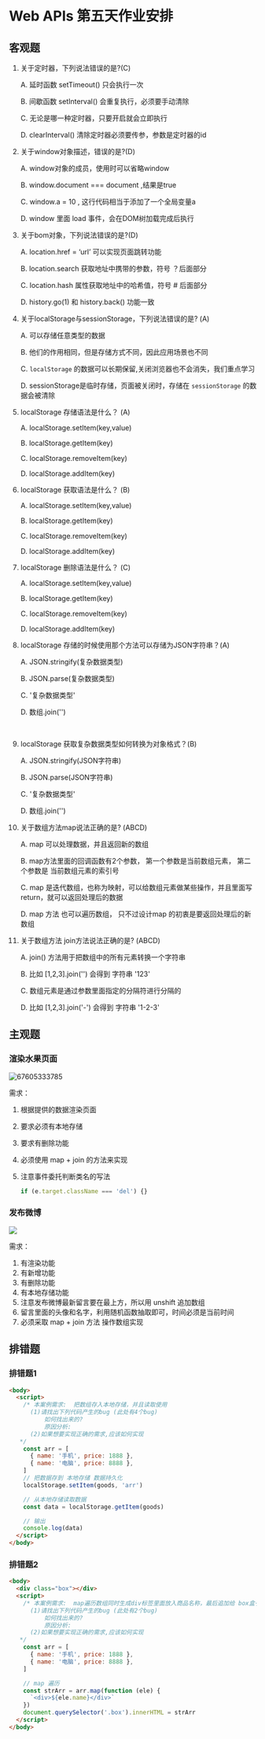 # Web APIs 第五天作业安排

## 客观题

1. 关于定时器，下列说法错误的是?(C)

   A. 延时函数 setTimeout() 只会执行一次

   B. 间歇函数 setInterval() 会重复执行，必须要手动清除

   C. 无论是哪一种定时器，只要开启就会立即执行

   D. clearInterval()  清除定时器必须要传参，参数是定时器的id

2. 关于window对象描述，错误的是?(D)

   A. window对象的成员，使用时可以省略window

   B. window.document === document ,结果是true

   C. window.a = 10 , 这行代码相当于添加了一个全局变量a

   D. window  里面 load 事件，会在DOM树加载完成后执行

3. 关于bom对象，下列说法错误的是?(D)

   A. location.href = ‘url’ 可以实现页面跳转功能

   B. location.search  获取地址中携带的参数，符号 ？后面部分

   C. location.hash 属性获取地址中的哈希值，符号 # 后面部分

   D. history.go(1) 和 history.back() 功能一致

4. 关于localStorage与sessionStorage，下列说法错误的是? (A)

   A. 可以存储任意类型的数据

   B. 他们的作用相同，但是存储方式不同，因此应用场景也不同

   C.  `localStorage` 的数据可以长期保留,关闭浏览器也不会消失，我们重点学习

   D. sessionStorage是临时存储，页面被关闭时，存储在 `sessionStorage` 的数据会被清除 

5. localStorage 存储语法是什么？  (A)

   A. localStorage.setItem(key,value)

   B. localStorage.getItem(key)

   C. localStorage.removeItem(key)

   D. localStorage.addItem(key)

6. localStorage 获取语法是什么？  (B)

   A. localStorage.setItem(key,value)

   B. localStorage.getItem(key)

   C. localStorage.removeItem(key)

   D. localStorage.addItem(key)

7. localStorage 删除语法是什么？  (C)

   A. localStorage.setItem(key,value)

   B. localStorage.getItem(key)

   C. localStorage.removeItem(key)

   D. localStorage.addItem(key)

8. localStorage  存储的时候使用那个方法可以存储为JSON字符串？(A)

   A. JSON.stringify(复杂数据类型)

   B. JSON.parse(复杂数据类型)

   C. '复杂数据类型'

   D. 数组.join('')

   ​

9. localStorage  获取复杂数据类型如何转换为对象格式？(B)

   A. JSON.stringify(JSON字符串)

   B. JSON.parse(JSON字符串)

   C. '复杂数据类型'

   D. 数组.join('')

10. 关于数组方法map说法正确的是? (ABCD)

    A. map 可以处理数据，并且返回新的数组

    B. map方法里面的回调函数有2个参数， 第一个参数是当前数组元素， 第二个参数是 当前数组元素的索引号

    C. map 是迭代数组，也称为映射，可以给数组元素做某些操作，并且里面写return，就可以返回处理后的数据

    D. map 方法 也可以遍历数组， 只不过设计map 的初衷是要返回处理后的新数组

11. 关于数组方法 join方法说法正确的是? (ABCD)

    A.  join() 方法用于把数组中的所有元素转换一个字符串

    B. 比如 [1,2,3].join('') 会得到 字符串 '123'

    C. 数组元素是通过参数里面指定的分隔符进行分隔的

    D. 比如 [1,2,3].join('-') 会得到 字符串 '1-2-3'

## 主观题

 ### 渲染水果页面

 ![67605333785](assets/1676053337852.png)

需求：

1. 根据提供的数据渲染页面

2. 要求必须有本地存储

3. 要求有删除功能

4. 必须使用 map + join 的方法来实现

5. 注意事件委托判断类名的写法

   ~~~javascript
   if (e.target.className === 'del') {}
   ~~~

### 发布微博

 <img src="./assets/22.gif">

需求：

1. 有渲染功能
2. 有新增功能
3. 有删除功能
4. 有本地存储功能
5. 注意发布微博最新留言要在最上方，所以用 unshift 追加数组
6. 留言里面的头像和名字，利用随机函数抽取即可，时间必须是当前时间
6. 必须采取 map + join 方法 操作数组实现


## 排错题

### 排错题1

~~~html
<body>
  <script>
    /* 本案例需求:  把数组存入本地存储，并且读取使用
      (1)请找出下列代码产生的bug (此处有4个bug)
          如何找出来的?
          原因分析:
      (2)如果想要实现正确的需求,应该如何实现
   */
    const arr = [
      { name: '手机', price: 1888 },
      { name: '电脑', price: 8888 },
    ]
    // 把数据存到 本地存储 数据持久化
    localStorage.setItem(goods, 'arr')

    // 从本地存储读取数据
    const data = localStorage.getItem(goods)

    // 输出
    console.log(data)
  </script>
</body>
~~~

### 排错题2

~~~html
<body>
  <div class="box"></div>
  <script>
    /* 本案例需求:  map遍历数组同时生成div标签里面放入商品名称，最后追加给 box盒子
      (1)请找出下列代码产生的bug (此处有2个bug)
          如何找出来的?
          原因分析:
      (2)如果想要实现正确的需求,应该如何实现
   */
    const arr = [
      { name: '手机', price: 1888 },
      { name: '电脑', price: 8888 },
    ]

    // map 遍历 
    const strArr = arr.map(function (ele) {
      `<div>${ele.name}</div>`
    })
    document.querySelector('.box').innerHTML = strArr
  </script>
</body>
~~~





